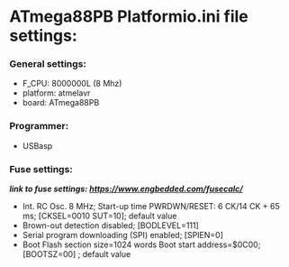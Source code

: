 # ATmega88PB Platformio.ini file settings:

### General settings:
- F_CPU: 8000000L (8 Mhz)
- platform: atmelavr
- board: ATmega88PB

### Programmer:
- USBasp

### Fuse settings:
***link to fuse settings:  https://www.engbedded.com/fusecalc/***
- Int. RC Osc. 8 MHz; Start-up time PWRDWN/RESET: 6 CK/14 CK + 65 ms;  [CKSEL=0010 SUT=10]; default value
- Brown-out detection disabled; [BODLEVEL=111]
- Serial program downloading (SPI) enabled; [SPIEN=0]
- Boot Flash section size=1024 words Boot start address=$0C00; [BOOTSZ=00] ; default value